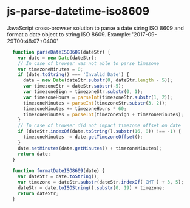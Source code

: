 # js-parse-datetime-iso8609
JavaScript cross-browser solution to parse a date string ISO 8609 and format a date object to string ISO 8609.
Example: '2017-09-29T00:48:07+0400'

```javascript
  function parseDateISO8609(dateStr) {
    var date = new Date(dateStr);
    // In case of browser was not able to parse timezone
    var timezoneMinutes = 0;
    if (date.toString() === 'Invalid Date') {
      date = new Date(dateStr.substr(0, dateStr.length - 5));
      var timezoneStr = dateStr.substr(-5);
      var timezoneSign = timezoneStr.substr(0, 1);
      var timezoneHours = parseInt(timezoneStr.substr(1, 2));
      timezoneMinutes = parseInt(timezoneStr.substr(3, 2));
      timezoneMinutes += timezoneHours * 60;
      timezoneMinutes = parseInt(timezoneSign + timezoneMinutes);
    }
    // In case of browser did not impact timezone offset on date
    if (dateStr.indexOf(date.toString().substr(16, 8)) !== -1) {
      timezoneMinutes -= date.getTimezoneOffset();
    }
    date.setMinutes(date.getMinutes() + timezoneMinutes);
    return date;
  }
  
  function formatDateISO8609(date) {
    var dateStr = date.toString();
    var timezone = dateStr.substr(dateStr.indexOf('GMT') + 3, 5);
    dateStr = date.toISOString().substr(0, 19) + timezone;
    return dateStr;
  }
```
